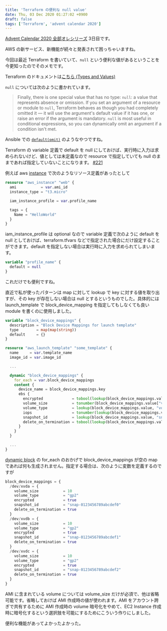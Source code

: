 ```yaml
---
title: 'Terraform の便利な null value'
date: Thu, 03 Dec 2020 01:27:02 +0900
draft: false
tags: ['Terraform', 'advent calendar 2020']
---
```


[Advent Calendar 2020 全部オレシリーズ](https://qiita.com/advent-calendar/2020/yteraoka) 3日目です。

AWS の新サービス、新機能が続々と発表されて困っちゃいますね。

今回は最近 Terraform を書いていて、`null` という便利な値があるということを今更知ったのでそのメモです。

Terraform のドキュメントは[こちら (Types and Values)](https://www.terraform.io/docs/configuration/expressions.html#types-and-values)

`null` については次のように書かれています。

> Finally, there is one special value that has no type: `null`: a value that represents absence or omission. If you set an argument of a resource or module to `null`, Terraform behaves as though you had completely omitted it — it will use the argument's default value if it has one, or raise an error if the argument is mandatory. `null` is most useful in conditional expressions, so you can dynamically omit an argument if a condition isn't met.

Ansible での [`default(omit)`](https://docs.ansible.com/ansible/latest/user_guide/playbooks_filters.html#making-variables-optional) のようなやつですね。

Terraform の variable 定義で default を null にしておけば、実行時に入力は求められないけど、値としては未定義なので resource で指定していても null のままであれば指定していないことになります。 [#221](https://github.com/terraform-docs/terraform-docs/pull/221)

例えば aws [instance](https://registry.terraform.io/providers/hashicorp/aws/latest/docs/resources/instance) で次のようなリソース定義があったとして

```tf
resource "aws_instance" "web" {
  ami           = var.ami_id
  instance_type = "t3.micro"

  iam_instance_profile = var.profile_name

  tags = {
    Name = "HelloWorld"
  }
}
```

iam\_instance\_profile は optional なので variable 定義で次のように default を null としておけば、terraform.tfvars などで指定された場合にだけ設定することができます。default を指定しない場合は実行時に入力を求められてしまいます。

```tf
variable "profile_name" {
  default = null
}
```

これだけでも便利ですね。

直近で私が使ったパターンは map に対して lookup で key に対する値を取り出すが、その key が存在しない場合は null とするというものでした。具体的には launch\_template で block\_device\_mapping を指定してもしなくても良い module を書くのに使用しました。

```tf
variable "block_device_mappings" {
  description = "Block Device Mappings for launch template"
  type        = map(map(string))
  default     = {}
}
```

```tf
resource "aws_launch_template" "some_template" {
  name     = var.template_name
  image_id = var.image_id

  ...

  dynamic "block_device_mappings" {
    for_each = var.block_device_mappings
    content {
      device_name = block_device_mappings.key
      ebs {
        encrypted             = tobool(lookup(block_device_mappings.value, "encrypted", "true"))
        volume_size           = tonumber(block_device_mappings.value["volume_size"])
        volume_type           = lookup(block_device_mappings.value, "volume_type", null)
        iops                  = tonumber(lookup(block_device_mappings.value, "iops", null))
        snapshot_id           = lookup(block_device_mappings.value, "snapshot_id", null)
        delete_on_termination = tobool(lookup(block_device_mappings.value, "delete_on_termination", null))
      }
    }
  }

  ...
}
```

[dynamic block](https://www.terraform.io/docs/configuration/expressions.html#dynamic-blocks) の for\_each のおかげで block\_device\_mappings が空の map であれば何も生成されません。指定する場合は、次のように変数を定義するのですが

```tf
block_device_mappings = {
  /dev/xvda = {
    volume_size           = 10
    volume_type           = "gp2"
    encrypted             = true
    snapshot_id           = "snap-0123456789abcdef0"
    delete_on_termination = true
  }
  /dev/xvdb = {
    volume_size           = 10
    volume_type           = "gp2"
    encrypted             = true
    snapshot_id           = "snap-0123456789abcdef1"
    delete_on_termination = true
  }
  /dev/xvdc = {
    volume_size           = 10
    volume_type           = "gp2"
    encrypted             = true
    snapshot_id           = "snap-0123456789abcdef2"
    delete_on_termination = true
  }
}
```

AMI に含まれている volume については volume\_size だけが必須で、他は省略可能です。省略しておけば AMI 作成時の値が使われます。AMI をアカウント跨ぎで共有するために AMI 作成時の volume 暗号化をやめて、EC2 Instance 作成時に暗号化するという選択肢を可能にするためにこういう作りにしました。

便利な機能があってよかったよかった。
